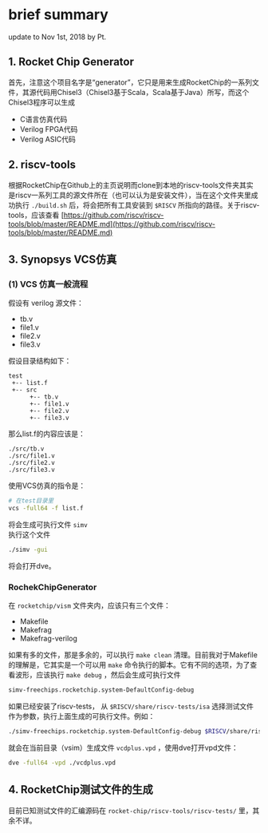 # brief summary

update to Nov 1st, 2018 by Pt.

## 1. Rocket Chip Generator

首先，注意这个项目名字是“generator”，它只是用来生成RocketChip的一系列文件，其源代码用Chisel3（Chisel3基于Scala，Scala基于Java）所写，而这个Chisel3程序可以生成

- C语言仿真代码
- Verilog FPGA代码
- Verilog ASIC代码  

## 2. riscv-tools

根据RocketChip在Github上的主页说明而clone到本地的riscv-tools文件夹其实是riscv一系列工具的源文件所在（也可以认为是安装文件），当在这个文件夹里成功执行 `./build.sh` 后，将会把所有工具安装到 `$RISCV` 所指向的路径。关于riscv-tools，应该查看 [https://github.com/riscv/riscv-tools/blob/master/README.md](https://github.com/riscv/riscv-tools/blob/master/README.md)

## 3. Synopsys VCS仿真

### (1) VCS 仿真一般流程

假设有 verilog 源文件：

- tb.v
- file1.v
- file2.v
- file3.v  

假设目录结构如下：

```text
test
 +-- list.f
 +-- src
      +-- tb.v
      +-- file1.v
      +-- file2.v
      +-- file3.v
```

那么list.f的内容应该是：

```text
./src/tb.v
./src/file1.v
./src/file2.v
./src/file3.v
```

使用VCS仿真的指令是：

```bash
# 在test目录里
vcs -full64 -f list.f
```

将会生成可执行文件 `simv`  
执行这个文件

```bash
./simv -gui
```

将会打开dve。  

### RochekChipGenerator

在 `rocketchip/vism` 文件夹内，应该只有三个文件：

- Makefile
- Makefrag
- Makefrag-verilog

如果有多的文件，那是多余的，可以执行 `make clean` 清理。目前我对于Makefile的理解是，它其实是一个可以用 `make` 命令执行的脚本。它有不同的选项，为了查看波形，应该执行 `make debug` ，然后会生成可执行文件

```bash
simv-freechips.rocketchip.system-DefaultConfig-debug
```

如果已经安装了riscv-tests， 从 `$RISCV/share/riscv-tests/isa` 选择测试文件作为参数，执行上面生成的可执行文件。例如：

```bash
./simv-freechips.rocketchip.system-DefaultConfig-debug $RISCV/share/riscv-tests/isa/rv64ui-p-and
```

就会在当前目录（vsim）生成文件 `vcdplus.vpd` ，使用dve打开vpd文件：

```bash
dve -full64 -vpd ./vcdplus.vpd
```  

## 4. RocketChip测试文件的生成

目前已知测试文件的汇编源码在 `rocket-chip/riscv-tools/riscv-tests/` 里，其余不详。